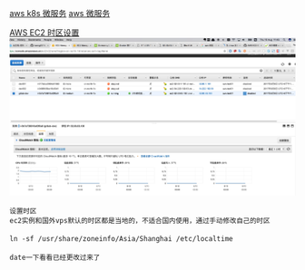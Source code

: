 [aws k8s 微服务](https://t.goodrain.com/t/k8s/269)
[aws 微服务](https://aws.amazon.com/cn/about-aws/events/webinar/deep-dive-to-ecs-03282017/)

[AWS EC2 时区设置](https://gist.github.com/github101/3426337)
![](media/15023367647346.jpg)

```
设置时区
ec2实例和国外vps默认的时区都是当地的，不适合国内使用，通过手动修改自己的时区

ln -sf /usr/share/zoneinfo/Asia/Shanghai /etc/localtime

date一下看看已经更改过来了
```

